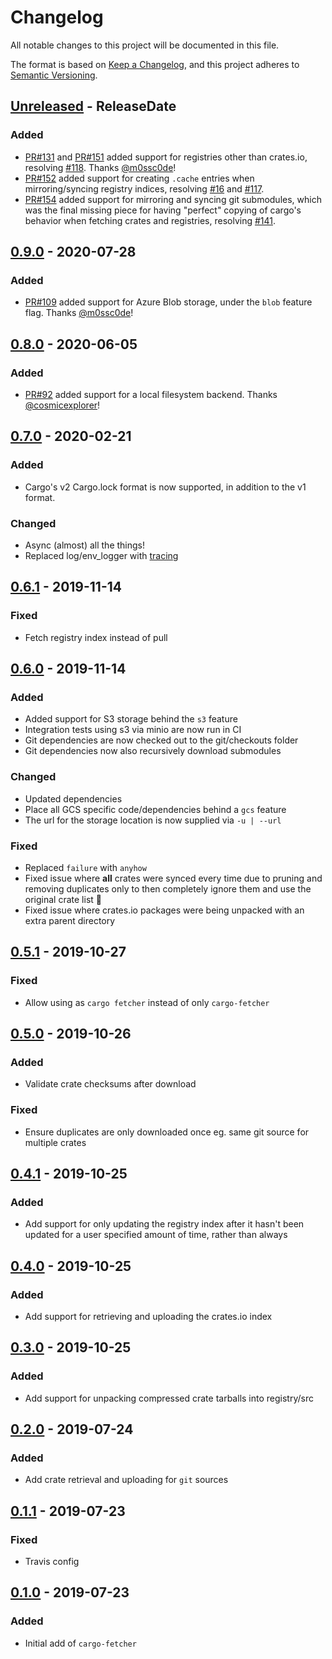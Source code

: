 # Changelog
All notable changes to this project will be documented in this file.

The format is based on [Keep a Changelog](https://keepachangelog.com/en/1.0.0/),
and this project adheres to [Semantic Versioning](https://semver.org/spec/v2.0.0.html).

<!-- next-header -->
## [Unreleased] - ReleaseDate
### Added
- [PR#131](https://github.com/EmbarkStudios/cargo-fetcher/pull/131) and [PR#151](https://github.com/EmbarkStudios/cargo-fetcher/pull/150) added support for registries other than crates.io, resolving [#118](https://github.com/EmbarkStudios/cargo-fetcher/issues/118). Thanks [@m0ssc0de](https://github.com/m0ssc0de)!
- [PR#152](https://github.com/EmbarkStudios/cargo-fetcher/pull/152) added support for creating `.cache` entries when mirroring/syncing registry indices, resolving [#16](https://github.com/EmbarkStudios/cargo-fetcher/issues/16) and [#117](https://github.com/EmbarkStudios/cargo-fetcher/issues/117).
- [PR#154](https://github.com/EmbarkStudios/cargo-fetcher/pull/154) added support for mirroring and syncing git submodules, which was the final missing piece for having "perfect" copying of cargo's behavior when fetching crates and registries, resolving [#141](https://github.com/EmbarkStudios/cargo-fetcher/issues/141).

## [0.9.0] - 2020-07-28
### Added
- [PR#109](https://github.com/EmbarkStudios/cargo-fetcher/pull/109) added support for Azure Blob storage, under the `blob` feature flag. Thanks [@m0ssc0de](https://github.com/m0ssc0de)!

## [0.8.0] - 2020-06-05
### Added
- [PR#92](https://github.com/EmbarkStudios/cargo-fetcher/pull/92) added support for a local filesystem backend. Thanks [@cosmicexplorer](https://github.com/cosmicexplorer)!

## [0.7.0] - 2020-02-21
### Added
- Cargo's v2 Cargo.lock format is now supported, in addition to the v1 format.

### Changed
- Async (almost) all the things!
- Replaced log/env_logger with [tracing](https://github.com/tokio-rs/tracing)

## [0.6.1] - 2019-11-14
### Fixed
- Fetch registry index instead of pull

## [0.6.0] - 2019-11-14
### Added
- Added support for S3 storage behind the `s3` feature
- Integration tests using s3 via minio are now run in CI
- Git dependencies are now checked out to the git/checkouts folder
- Git dependencies now also recursively download submodules

### Changed
- Updated dependencies
- Place all GCS specific code/dependencies behind a `gcs` feature
- The url for the storage location is now supplied via `-u | --url`

### Fixed
- Replaced `failure` with `anyhow`
- Fixed issue where **all** crates were synced every time due to pruning and 
removing duplicates only to then completely ignore them and use the original crate list :facepalm:
- Fixed issue where crates.io packages were being unpacked with an extra parent directory

## [0.5.1] - 2019-10-27
### Fixed
- Allow using as `cargo fetcher` instead of only `cargo-fetcher`

## [0.5.0] - 2019-10-26
### Added
- Validate crate checksums after download

### Fixed
- Ensure duplicates are only downloaded once eg. same git source for multiple crates

## [0.4.1] - 2019-10-25
### Added
- Add support for only updating the registry index after it hasn't been updated
for a user specified amount of time, rather than always

## [0.4.0] - 2019-10-25
### Added
- Add support for retrieving and uploading the crates.io index

## [0.3.0] - 2019-10-25
### Added
- Add support for unpacking compressed crate tarballs into registry/src

## [0.2.0] - 2019-07-24
### Added
- Add crate retrieval and uploading for `git` sources

## [0.1.1] - 2019-07-23
### Fixed
- Travis config

## [0.1.0] - 2019-07-23
### Added
- Initial add of `cargo-fetcher`

<!-- next-url -->
[Unreleased]: https://github.com/EmbarkStudios/cargo-fetcher/compare/0.9.0...HEAD
[0.9.0]: https://github.com/EmbarkStudios/cargo-fetcher/compare/0.8.0...0.9.0
[0.8.0]: https://github.com/EmbarkStudios/cargo-fetcher/compare/0.7.0...0.8.0
[0.7.0]: https://github.com/EmbarkStudios/cargo-fetcher/compare/0.6.1...0.7.0
[0.6.1]: https://github.com/EmbarkStudios/cargo-fetcher/compare/0.6.0...0.6.1
[0.6.0]: https://github.com/EmbarkStudios/cargo-fetcher/compare/0.5.1...0.6.0
[0.5.1]: https://github.com/EmbarkStudios/cargo-fetcher/compare/0.5.0...0.5.1
[0.5.0]: https://github.com/EmbarkStudios/cargo-fetcher/compare/0.4.1...0.5.0
[0.4.1]: https://github.com/EmbarkStudios/cargo-fetcher/compare/0.4.0...0.4.1
[0.4.0]: https://github.com/EmbarkStudios/cargo-fetcher/compare/0.3.0...0.4.0
[0.3.0]: https://github.com/EmbarkStudios/cargo-fetcher/compare/0.2.0...0.3.0
[0.2.0]: https://github.com/EmbarkStudios/cargo-fetcher/compare/0.1.1...0.2.0
[0.1.1]: https://github.com/EmbarkStudios/cargo-fetcher/compare/0.1.0...0.1.1
[0.1.0]: https://github.com/EmbarkStudios/cargo-fetcher/releases/tag/0.1.0
